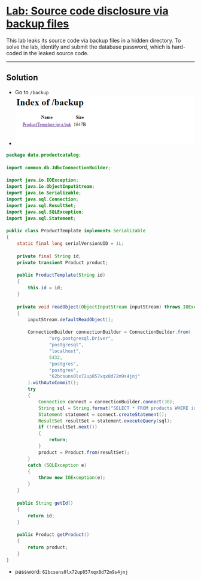 # [Lab: Source code disclosure via backup files](https://portswigger.net/web-security/information-disclosure/exploiting/lab-infoleak-via-backup-files)

This lab leaks its source code via backup files in a hidden directory. To solve the lab, identify and submit the database password, which is hard-coded in the leaked source code.

---

## Solution
- Go to `/backup`
- ![](./images/03-lab-1.png)
```java
package data.productcatalog;

import common.db.JdbcConnectionBuilder;

import java.io.IOException;
import java.io.ObjectInputStream;
import java.io.Serializable;
import java.sql.Connection;
import java.sql.ResultSet;
import java.sql.SQLException;
import java.sql.Statement;

public class ProductTemplate implements Serializable
{
    static final long serialVersionUID = 1L;

    private final String id;
    private transient Product product;

    public ProductTemplate(String id)
    {
        this.id = id;
    }

    private void readObject(ObjectInputStream inputStream) throws IOException, ClassNotFoundException
    {
        inputStream.defaultReadObject();

        ConnectionBuilder connectionBuilder = ConnectionBuilder.from(
                "org.postgresql.Driver",
                "postgresql",
                "localhost",
                5432,
                "postgres",
                "postgres",
                "62bcsuns0lx72up857xqx8d72m9s4jnj"
        ).withAutoCommit();
        try
        {
            Connection connect = connectionBuilder.connect(30);
            String sql = String.format("SELECT * FROM products WHERE id = '%s' LIMIT 1", id);
            Statement statement = connect.createStatement();
            ResultSet resultSet = statement.executeQuery(sql);
            if (!resultSet.next())
            {
                return;
            }
            product = Product.from(resultSet);
        }
        catch (SQLException e)
        {
            throw new IOException(e);
        }
    }

    public String getId()
    {
        return id;
    }

    public Product getProduct()
    {
        return product;
    }
}
```

- password: `62bcsuns0lx72up857xqx8d72m9s4jnj`

